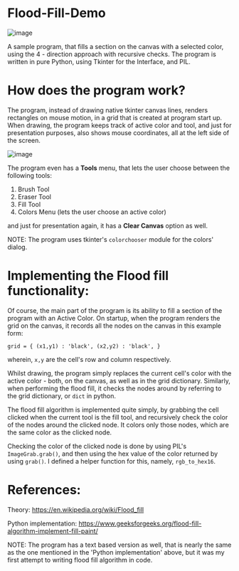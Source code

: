 # Flood-Fill-Demo
![image](https://user-images.githubusercontent.com/84274916/118399282-1f295580-b67a-11eb-831f-60238c58b04e.png)

A sample program, that fills a section on the canvas with a selected color, using the 4 - direction approach with recursive checks.
The program is written in pure Python, using Tkinter for the Interface, and PIL.

# How does the program work?
The program, instead of drawing native tkinter canvas lines, renders rectangles on mouse motion, in a grid that is created at program start up. When drawing, the program keeps track of active color and tool, and just for presentation purposes, also shows mouse coordinates, all at the left side of the screen.

![image](https://user-images.githubusercontent.com/84274916/118399449-cb6b3c00-b67a-11eb-847c-b11605fbef2f.png)

The program even has a **Tools** menu, that lets the user choose between the following tools:
1. Brush Tool
2. Eraser Tool
3. Fill Tool
4. Colors Menu (lets the user choose an active color)

and just for presentation again, it has a **Clear Canvas** option as well.

NOTE: The program uses tkinter's `colorchooser` module for the colors' dialog.

# Implementing the Flood fill functionality:
Of course, the main part of the program is its ability to fill a section of the program with an Active Color.
On startup, when the program renders the grid on the canvas, it records all the nodes on the canvas in this example form:


`
grid = {
    (x1,y1) : 'black',
    (x2,y2) : 'black',
}
`

wherein, `x,y` are the cell's row and column respectively.

Whilst drawing, the program simply replaces the current cell's color with the active color - both, on the canvas, as well as in the grid dictionary. Similarly, when performing the flood fill, it checks the nodes around by referring to the grid dictionary, or `dict` in python.

The flood fill algorithm is implemented quite simply, by grabbing the cell clicked when the current tool is the fill tool, and recursively check the color of the nodes around the clicked node. It colors only those nodes, which are the same color as the clicked node.

Checking the color of the clicked node is done by using PIL's `ImageGrab.grab()`, and then using the hex value of the color returned by using `grab()`. I defined a helper function for this, namely, `rgb_to_hex16`.

# References:
Theory: https://en.wikipedia.org/wiki/Flood_fill

Python implementation: https://www.geeksforgeeks.org/flood-fill-algorithm-implement-fill-paint/

NOTE: The program has a text based version as well, that is nearly the same as the one mentioned in the 'Python implementation' above, but it was my first attempt to writing flood fill algorithm in code.
